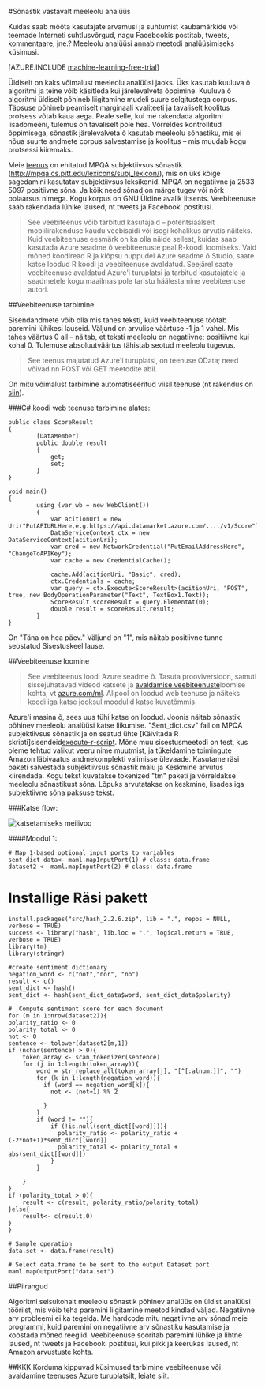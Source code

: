 <properties 
    pageTitle="Sõnastik vastavalt meeleolu analüüsi | Microsoft Azure'i" 
    description="Sõnastik vastavalt meeleolu analüüs" 
    services="machine-learning" 
    documentationCenter="" 
    authors="pengxia" 
    manager="jhubbard" 
    editor="cgronlun"/>

<tags 
    ms.service="machine-learning" 
    ms.workload="data-services" 
    ms.tgt_pltfrm="na" 
    ms.devlang="na" 
    ms.topic="article" 
    ms.date="09/16/2016" 
    ms.author="pengxia"/> 



#<a name="lexicon-based-sentiment-analysis"></a>Sõnastik vastavalt meeleolu analüüs 

Kuidas saab mõõta kasutajate arvamusi ja suhtumist kaubamärkide või teemade Interneti suhtlusvõrgud, nagu Facebookis postitab, tweets, kommentaare, jne.? Meeleolu analüüsi annab meetodi analüüsimiseks küsimusi.


[AZURE.INCLUDE [machine-learning-free-trial](../../includes/machine-learning-free-trial.md)]

Üldiselt on kaks võimalust meeleolu analüüsi jaoks. Üks kasutab kuuluva õ algoritmi ja teine võib käsitleda kui järelevalveta õppimine. Kuuluva õ algoritmi üldiselt põhineb liigitamine mudeli suure selgitustega corpus. Täpsuse põhineb peamiselt marginaali kvaliteeti ja tavaliselt koolitus protsess võtab kaua aega. Peale selle, kui me rakendada algoritmi lisadomeeni, tulemus on tavaliselt pole hea. Võrreldes kontrollitud õppimisega, sõnastik järelevalveta õ kasutab meeleolu sõnastiku, mis ei nõua suurte andmete corpus salvestamise ja koolitus – mis muudab kogu protsessi kiiremaks. 

Meie [teenus](https://datamarket.azure.com/dataset/aml_labs/lexicon_based_sentiment_analysis) on ehitatud MPQA subjektiivsus sõnastik (http://mpqa.cs.pitt.edu/lexicons/subj_lexicon/), mis on üks kõige sagedamini kasutatav subjektiivsus leksikonid. MPQA on negatiivne ja 2533 5097 positiivne sõna. Ja kõik need sõnad on märge tugev või nõrk polaarsus nimega. Kogu korpus on GNU Üldine avalik litsents. Veebiteenuse saab rakendada lühike laused, nt tweets ja Facebooki postitusi. 

>See veebiteenus võib tarbitud kasutajaid – potentsiaalselt mobiilirakenduse kaudu veebisaidi või isegi kohalikus arvutis näiteks. Kuid veebiteenuse eesmärk on ka olla näide sellest, kuidas saab kasutada Azure seadme õ veebiteenuste peal R-koodi loomiseks. Vaid mõned koodiread R ja klõpsu nuppudel Azure seadme õ Studio, saate katse loodud R koodi ja veebiteenuse avaldatud. Seejärel saate veebiteenuse avaldatud Azure'i turuplatsi ja tarbitud kasutajatele ja seadmetele kogu maailmas pole taristu häälestamine veebiteenuse autori.

##<a name="consumption-of-web-service"></a>Veebiteenuse tarbimine

Sisendandmete võib olla mis tahes teksti, kuid veebiteenuse töötab paremini lühikesi lauseid. Väljund on arvulise väärtuse -1 ja 1 vahel. Mis tahes väärtus 0 all – näitab, et teksti meeleolu on negatiivne; positiivne kui kohal 0. Tulemuse absoluutväärtus tähistab seotud meeleolu tugevus. 

>See teenus majutatud Azure'i turuplatsi, on teenuse OData; need võivad nn POST või GET meetodite abil. 

On mitu võimalust tarbimine automatiseeritud viisil teenuse (nt rakendus on [siin](http://microsoftazuremachinelearning.azurewebsites.net/)).

###<a name="starting-c-code-for-web-service-consumption"></a>C# koodi web teenuse tarbimine alates:

    public class ScoreResult
    {
            [DataMember]
            public double result
            {
                get;
                set;
            }
    }

    void main()
    {
            using (var wb = new WebClient())
            {
                var acitionUri = new Uri("PutAPIURLHere,e.g.https://api.datamarket.azure.com/..../v1/Score");
                DataServiceContext ctx = new DataServiceContext(acitionUri);
                var cred = new NetworkCredential("PutEmailAddressHere", "ChangeToAPIKey");
                var cache = new CredentialCache();
    
                cache.Add(acitionUri, "Basic", cred);
                ctx.Credentials = cache;
                var query = ctx.Execute<ScoreResult>(acitionUri, "POST", true, new BodyOperationParameter("Text", TextBox1.Text));
                ScoreResult scoreResult = query.ElementAt(0);
                double result = scoreResult.result;
            }
    }



On "Täna on hea päev." Väljund on "1", mis näitab positiivne tunne seostatud Sisestuskeel lause. 

##<a name="creation-of-web-service"></a>Veebiteenuse loomine
>See veebiteenus loodi Azure seadme õ. Tasuta prooviversioon, samuti sissejuhatavad videod katsete ja [avaldamise veebiteenuste](machine-learning-publish-a-machine-learning-web-service.md)loomise kohta, vt [azure.com/ml](http://azure.com/ml). Allpool on loodud web teenuse ja näiteks koodi iga katse jooksul moodulid katse kuvatõmmis.


Azure'i masina õ, sees uus tühi katse on loodud. Joonis näitab sõnastik põhinev meeleolu analüüsi katse liikumise. "Sent_dict.csv" fail on MPQA subjektiivsus sõnastik ja on seatud ühte [Käivitada R skripti]sisendeid[execute-r-script]. Mõne muu sisestusmeetodi on test, kus oleme tehtud valikut veeru nime muutmist, ja tükeldamine toimingute Amazon läbivaatus andmekomplekti valimisse ülevaade. Kasutame räsi paketi salvestada subjektiivsus sõnastik mälu ja Keskmine arvutus kiirendada. Kogu tekst kuvatakse tokenized "tm" paketi ja võrreldakse meeleolu sõnastikust sõna. Lõpuks arvutatakse on keskmine, lisades iga subjektiivne sõna paksuse tekst. 

###<a name="experiment-flow"></a>Katse flow:

![katsetamiseks meilivoo][2]


####<a name="module-1"></a>Moodul 1:
    
    # Map 1-based optional input ports to variables
    sent_dict_data<- maml.mapInputPort(1) # class: data.frame
    dataset2 <- maml.mapInputPort(2) # class: data.frame
 
   # <a name="install-hash-package"></a>Installige Räsi pakett
    install.packages("src/hash_2.2.6.zip", lib = ".", repos = NULL, verbose = TRUE)
    success <- library("hash", lib.loc = ".", logical.return = TRUE, verbose = TRUE)
    library(tm)
    library(stringr)

    #create sentiment dictionary
    negation_word <- c("not","nor", "no")
    result <- c()
    sent_dict <- hash()
    sent_dict <- hash(sent_dict_data$word, sent_dict_data$polarity)

    #  Compute sentiment score for each document
    for (m in 1:nrow(dataset2)){
    polarity_ratio <- 0
    polarity_total <- 0
    not <- 0
    sentence <- tolower(dataset2[m,1])
    if (nchar(sentence) > 0){
        token_array <- scan_tokenizer(sentence)
        for (j in 1:length(token_array)){
            word = str_replace_all(token_array[j], "[^[:alnum:]]", "")
            for (k in 1:length(negation_word)){
              if (word == negation_word[k]){
                not <- (not+1) %% 2

              }
            }
            if (word != ""){
                if (!is.null(sent_dict[[word]])){
                  polarity_ratio <- polarity_ratio + (-2*not+1)*sent_dict[[word]]
                  polarity_total <- polarity_total + abs(sent_dict[[word]])
                }
            }
          
        }
    }
    if (polarity_total > 0){
        result <- c(result, polarity_ratio/polarity_total)
    }else{
        result<- c(result,0)
    }
    }

    # Sample operation
    data.set <- data.frame(result)

    # Select data.frame to be sent to the output Dataset port
    maml.mapOutputPort("data.set")
    


##<a name="limitations"></a>Piirangud

Algoritmi seisukohalt meeleolu sõnastik põhinev analüüs on üldist analüüsi tööriist, mis võib teha paremini liigitamine meetod kindlad väljad. Negatiivne arv probleemi ei ka tegelda. Me hardcode mitu negatiivne arv sõnad meie programmi, kuid paremini on negatiivne arv sõnastiku kasutamise ja koostada mõned reeglid. Veebiteenuse sooritab paremini lühike ja lihtne laused, nt tweets ja Facebooki postitusi, kui pikk ja keerukas laused, nt Amazon arvustuste kohta. 

##<a name="faq"></a>KKK
Korduma kippuvad küsimused tarbimine veebiteenuse või avaldamine teenuses Azure turuplatsilt, leiate [siit](machine-learning-marketplace-faq.md).

[1]: ./media/machine-learning-r-csharp-lexicon-based-sentiment-analysis/sentiment_analysis_1.png
[2]: ./media/machine-learning-r-csharp-lexicon-based-sentiment-analysis/sentiment_analysis_2.png


<!-- Module References -->
[execute-r-script]: https://msdn.microsoft.com/library/azure/30806023-392b-42e0-94d6-6b775a6e0fd5/

 
